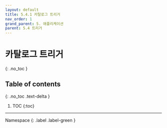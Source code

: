 ```yaml
---
layout: default
title: 5.4.1 카탈로그 트리거
nav_order: 1
grand_parent: 5. 애플리케이션
parent: 5.4 트리거
---
```


# 카탈로그 트리거
{: .no_toc }

## Table of contents
{: .no_toc .text-delta }

1. TOC
{:toc}

---

<div class="code-example" markdown="1">
Namespace
{: .label .label-green }
</div>

